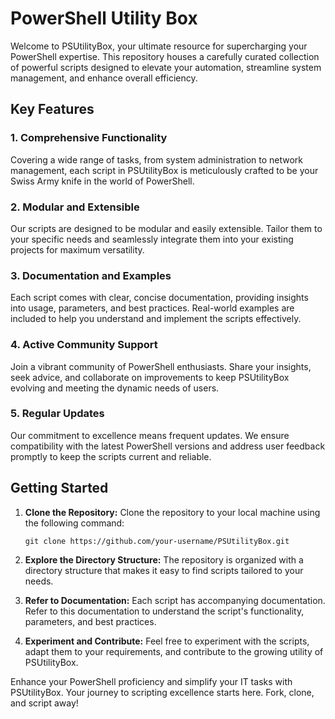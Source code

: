 # PowerShell Utility Box

Welcome to PSUtilityBox, your ultimate resource for supercharging your PowerShell expertise. This repository houses a carefully curated collection of powerful scripts designed to elevate your automation, streamline system management, and enhance overall efficiency.

## Key Features

### 1. Comprehensive Functionality
Covering a wide range of tasks, from system administration to network management, each script in PSUtilityBox is meticulously crafted to be your Swiss Army knife in the world of PowerShell.

### 2. Modular and Extensible
Our scripts are designed to be modular and easily extensible. Tailor them to your specific needs and seamlessly integrate them into your existing projects for maximum versatility.

### 3. Documentation and Examples
Each script comes with clear, concise documentation, providing insights into usage, parameters, and best practices. Real-world examples are included to help you understand and implement the scripts effectively.

### 4. Active Community Support
Join a vibrant community of PowerShell enthusiasts. Share your insights, seek advice, and collaborate on improvements to keep PSUtilityBox evolving and meeting the dynamic needs of users.

### 5. Regular Updates
Our commitment to excellence means frequent updates. We ensure compatibility with the latest PowerShell versions and address user feedback promptly to keep the scripts current and reliable.

## Getting Started

1. **Clone the Repository:** Clone the repository to your local machine using the following command:
    ```
    git clone https://github.com/your-username/PSUtilityBox.git
    ```

2. **Explore the Directory Structure:** The repository is organized with a directory structure that makes it easy to find scripts tailored to your needs.

3. **Refer to Documentation:** Each script has accompanying documentation. Refer to this documentation to understand the script's functionality, parameters, and best practices.

4. **Experiment and Contribute:** Feel free to experiment with the scripts, adapt them to your requirements, and contribute to the growing utility of PSUtilityBox.

Enhance your PowerShell proficiency and simplify your IT tasks with PSUtilityBox. Your journey to scripting excellence starts here. Fork, clone, and script away!
